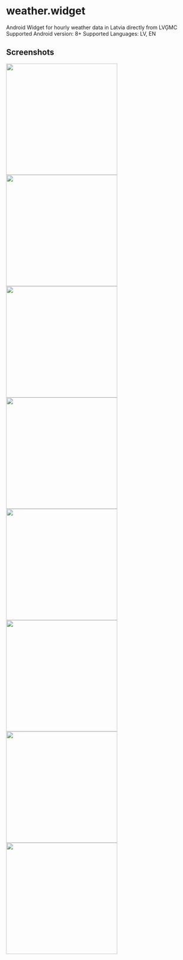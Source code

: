 # weather.widget
Android Widget for hourly weather data in Latvia directly from LVĢMC
Supported Android version: 8+
Supported Languages: LV, EN

## Screenshots
<img src="https://raw.githubusercontent.com/datukartes/weather.widget/main/docs/assets/screenshot_widget_en_1.jpg" width="300">
<img src="https://raw.githubusercontent.com/datukartes/weather.widget/main/docs/assets/screenshot_widget_lv_1.jpg" width="300">

<img src="https://raw.githubusercontent.com/datukartes/weather.widget/main/docs/assets/screenshot_widget_en_2.jpg" width="300">
<img src="https://raw.githubusercontent.com/datukartes/weather.widget/main/docs/assets/screenshot_widget_lv_2.jpg" width="300">

<img src="https://raw.githubusercontent.com/datukartes/weather.widget/main/docs/assets/screenshot_widget_en_3.jpg" width="300">
<img src="https://raw.githubusercontent.com/datukartes/weather.widget/main/docs/assets/screenshot_widget_lv_3.jpg" width="300">

<img src="https://raw.githubusercontent.com/datukartes/weather.widget/main/docs/assets/screenshot_widget_en_4.jpg" width="300">
<img src="https://raw.githubusercontent.com/datukartes/weather.widget/main/docs/assets/screenshot_widget_lv_4.jpg" width="300">
